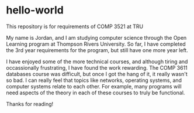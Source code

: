 # hello-world
This repository is for requirements of COMP 3521 at TRU

My name is Jordan, and I am studying computer science through the Open Learning program 
at Thompson Rivers University.  So far, I have completed the 3rd year requirements for the 
program, but still have one more year left.  

I have enjoyed some of the more technical courses, and although tiring and occassionally 
frustrating, I have found the work rewarding.  The COMP 3611 databases course was difficult,
but once I got the hang of it, it really wasn't so bad.  I can really feel that topics like
networks, operating systems, and computer systems relate to each other.  For example, 
many programs will need aspects of the theory in each of these courses to truly be
functional.  

Thanks for reading!
